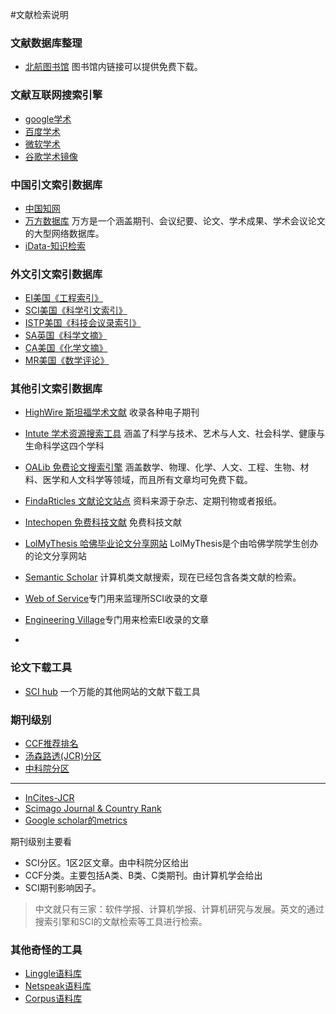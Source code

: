 #文献检索说明


### 文献数据库整理

* [北航图书馆](http://lib.buaa.edu.cn/) 图书馆内链接可以提供免费下载。


### 文献互联网搜索引擎

* [google学术](https://scholar.google.com/)
* [百度学术](http://xueshu.baidu.com/)
* [微软学术](http://academic.research.microsoft.com/)
* [谷歌学术镜像](http://tool.yovisun.com/)


### 中国引文索引数据库
* [中国知网]()
* [万方数据库](http://www.wanfangdata.com.cn/) 万方是一个涵盖期刊、会议纪要、论文、学术成果、学术会议论文的大型网络数据库。
* [iData-知识检索](https://www.cn-ki.net/)


### 外文引文索引数据库
* [EI美国《工程索引》]()
* [SCI美国《科学引文索引》]()
* [ISTP美国《科技会议录索引》]()
* [SA英国《科学文摘》]()
* [CA美国《化学文摘》]()
* [MR美国《数学评论》]()

### 其他引文索引数据库

* [HighWire 斯坦福学术文献](http://home.highwire.org/) 收录各种电子期刊
* [ Intute 学术资源搜索工具](https://www.jisc.ac.uk/) 涵盖了科学与技术、艺术与人文、社会科学、健康与生命科学这四个学科
* [OALib 免费论文搜索引擎](http://www.oalib.com/) 涵盖数学、物理、化学、人文、工程、生物、材料、医学和人文科学等领域，而且所有文章均可免费下载。
* [FindaRticles 文献论文站点](http://findarticles.com/) 资料来源于杂志、定期刊物或者报纸。
* [Intechopen 免费科技文献](intechopen.com/) 免费科技文献
* [LolMyThesis 哈佛毕业论文分享网站](http://lolmythesis.com/) LolMyThesis是个由哈佛学院学生创办的论文分享网站
* [Semantic Scholar](https://link.zhihu.com/?target=https%3A//www.semanticscholar.org/) 计算机类文献搜索，现在已经包含各类文献的检索。
* [Web of Service](http://apps.webofknowledge.com/WOS_GeneralSearch_input.do?product=WOS&search_mode=GeneralSearch&SID=U1JkOcSdJZX56Oeh8bR&preferencesSaved=&editions=SCI)专门用来监理所SCI收录的文章

* [Engineering Village](https://www.engineeringvillage.com/search/quick.url)专门用来检索EI收录的文章
* 
### 论文下载工具
* [SCI hub](http://tool.yovisun.com/scihub/) 一个万能的其他网站的文献下载工具


### 期刊级别
* [CCF推荐排名](http://www.ccf.org.cn/xspj/gyml/
)
* [汤森路透(JCR)分区]()
* [中科院分区]()

---------------

* [InCites-JCR](https://jcr.incites.thomsonreuters.com/JCRJournalHomeAction.action?SID=B2-iGXCfThZQgRLkUKsX5Ra0ex2BUvD9RAifI-18x2dfZFTYnOC1wXsoix2BefrHXeAx3Dx3Dx2FvLbnHsuPpux2FfRWjxx9BXMgx3Dx3D-iyiHxxh55B2RtQWBj2LEuawx3Dx3D-1iOubBm4x2FSwJjjKtx2F7lAaQx3Dx3D&refineString=null&SrcApp=IC2LS&timeSpan=null&Init=Yes&wsid=Y1CglXKO3QvQC7fqKGs)
* [Scimago Journal & Country Rank](https://link.zhihu.com/?target=http%3A//www.scimagojr.com/index.php)
* [Google scholar的metrics](https://link.zhihu.com/?target=https%3A//scholar.google.fi/citations%3Fview_op%3Dtop_venues%26amp%3Bhl%3Den)



期刊级别主要看
* SCI分区。1区2区文章。由中科院分区给出
* CCF分类。主要包括A类、B类、C类期刊。由计算机学会给出
* SCI期刊影响因子。

> 中文就只有三家：软件学报、计算机学报、计算机研究与发展。英文的通过搜索引擎和SCI的文献检索等工具进行检索。
### 其他奇怪的工具

* [Linggle语料库](https://link.zhihu.com/?target=http%3A//linggle.com/)
* [Netspeak语料库](https://link.zhihu.com/?target=http%3A//www.netspeak.org/)
* [Corpus语料库](https://www.english-corpora.org/coca/)
